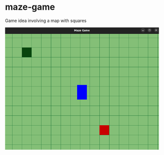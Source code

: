 # maze-game

Game idea involving a map with squares

![alt-text](https://github.com/LiljaKiiski/maze-game/blob/master/cover.png)
